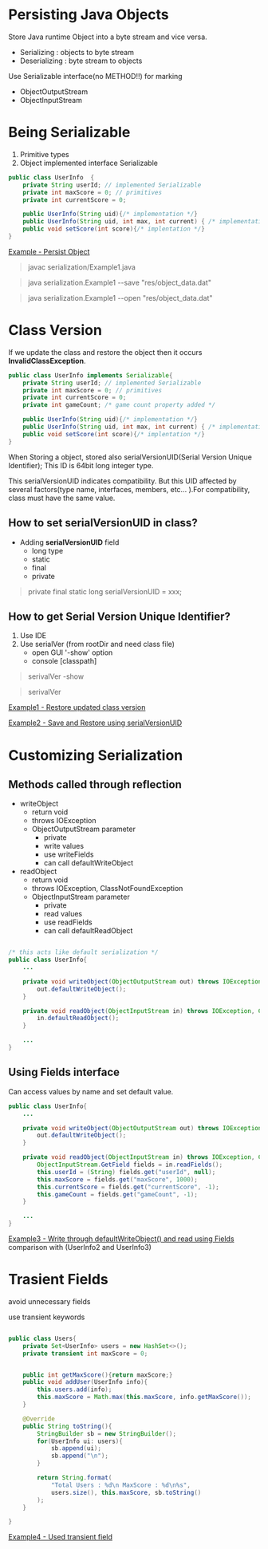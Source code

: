 
Persisting Java Objects
==========================
 Store Java runtime Object into a byte stream and vice versa.

 - Serializing : objects to byte stream
 - Deserializing : byte stream to objects
 
 Use Serializable interface(no METHOD!!) for marking

 * ObjectOutputStream
 * ObjectInputStream


Being Serializable
==========================
 1. Primitive types
 2. Object implemented interface Serializable

```java
public class UserInfo  {
    private String userId; // implemented Serializable 
    private int maxScore = 0; // primitives
    private int currentScore = 0;

    public UserInfo(String uid){/* implementation */}
    public UserInfo(String uid, int max, int current) { /* implementation */ }
    public void setScore(int score){/* implentation */}
}

```

 [Example - Persist Object](Example1.java)
 > javac serialization/Example1.java
 
 > java serialization.Example1 --save "res/object_data.dat"
 
 > java serialization.Example1 --open "res/object_data.dat"
 

Class Version
===========================

 If we update the class and restore the object then it occurs **InvalidClassException**.

```java
public class UserInfo implements Serializable{
    private String userId; // implemented Serializable 
    private int maxScore = 0; // primitives
    private int currentScore = 0;
    private int gameCount; /* game count property added */

    public UserInfo(String uid){/* implementation */}
    public UserInfo(String uid, int max, int current) { /* implementation */ }
    public void setScore(int score){/* implentation */}
}
```


 When Storing a object, stored also serialVersionUID(Serial Version Unique Identifier); This ID is 64bit long integer type. 

 This serialVersionUID indicates compatibility. But this UID affected by several factors(type name, interfaces, members, etc... ).For compatibility, class must have the same value.
 
 
How to set serialVersionUID in class?
---------------------------
 -  Adding **serialVersionUID** field
    * long type
    * static
    * final
    * private 

> private final static long serialVersionUID = xxx;


How to get **Serial Version Unique Identifier**?
---------------------------

 1. Use IDE 
 2. Use serialVer (from rootDir and need class file)
    - open GUI '-show' option
    - console [classpath]

> serivalVer -show
    
> serivalVer 


 [Example1 - Restore updated class version](Example1.java)
 
 [Example2 - Save and Restore using serialVersionUID](Example2.java)


Customizing Serialization
===========================

 Methods called through reflection
---------------------------
 - writeObject
    * return void
    * throws IOException
    * ObjectOutputStream parameter
        * private
        * write values
        * use writeFields
        * can call defaultWriteObject
 - readObject  
    * return void
    * throws IOException, ClassNotFoundException
    * ObjectInputStream parameter
        * private 
        * read values
        * use readFields
        * can call defaultReadObject

```java

/* this acts like default serialization */
public class UserInfo{
    ...

    private void writeObject(ObjectOutputStream out) throws IOException{
        out.defaultWriteObject();
    }

    private void readObject(ObjectInputStream in) throws IOException, ClassNotFoundException{
        in.defaultReadObject();
    }

    ...
}

```



Using Fields interface
---------------------------
 Can access values by name and set default value.

```java
public class UserInfo{
    ...

    private void writeObject(ObjectOutputStream out) throws IOException{
        out.defaultWriteObject();
    }

    private void readObject(ObjectInputStream in) throws IOException, ClassNotFoundException{
        ObjectInputStream.GetField fields = in.readFields();
        this.userId = (String) fields.get("userId", null);
        this.maxScore = fields.get("maxScore", 1000);
        this.currentScore = fields.get("currentScore", -1);
        this.gameCount = fields.get("gameCount", -1);
    }

    ...
}
```

 [Example3 - Write through defaultWriteObject() and read using Fields](Example2.java)   comparison with (UserInfo2 and UserInfo3)


Trasient Fields
============================
 avoid unnecessary fields

 use transient keywords

```java

public class Users{
    private Set<UserInfo> users = new HashSet<>();
    private transient int maxScore = 0;    


    public int getMaxScore(){return maxScore;}
    public void addUser(UserInfo info){
        this.users.add(info);
        this.maxScore = Math.max(this.maxScore, info.getMaxScore());
    }

    @Override
    public String toString(){
        StringBuilder sb = new StringBuilder();
        for(UserInfo ui: users){
            sb.append(ui);
            sb.append("\n");
        }

        return String.format(
            "Total Users : %d\n MaxScore : %d\n%s",
            users.size(), this.maxScore, sb.toString() 
        );
    }

}

```
 [Example4 - Used transient field](Example3.java) 

